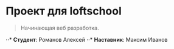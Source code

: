 # Проект для loftschool

> Начинающая веб разработка.

⋅⋅* **Студент**: Романов Алексей
⋅⋅* **Наставник**: Максим Иванов